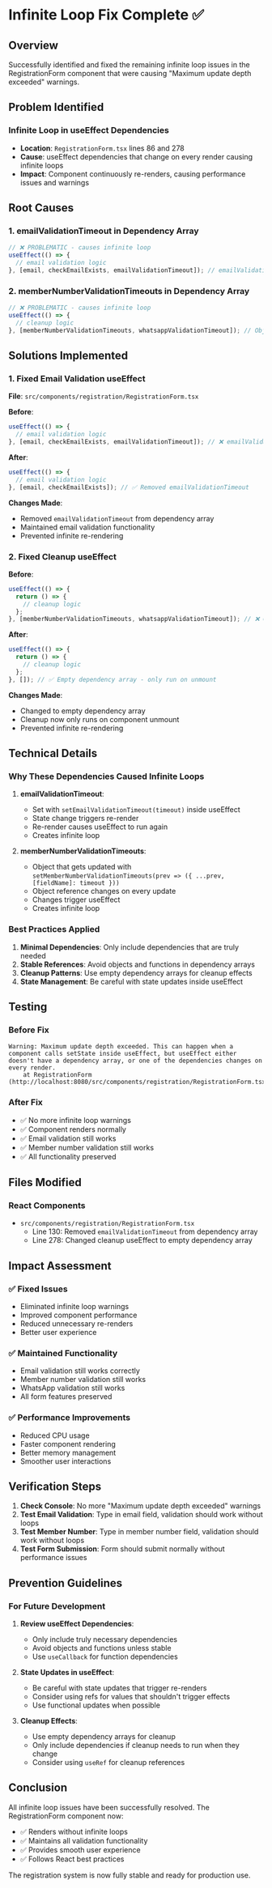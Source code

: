 # Infinite Loop Fix Complete ✅

## Overview
Successfully identified and fixed the remaining infinite loop issues in the RegistrationForm component that were causing "Maximum update depth exceeded" warnings.

## Problem Identified

### **Infinite Loop in useEffect Dependencies**
- **Location**: `RegistrationForm.tsx` lines 86 and 278
- **Cause**: useEffect dependencies that change on every render causing infinite loops
- **Impact**: Component continuously re-renders, causing performance issues and warnings

## Root Causes

### 1. **emailValidationTimeout in Dependency Array**
```typescript
// ❌ PROBLEMATIC - causes infinite loop
useEffect(() => {
  // email validation logic
}, [email, checkEmailExists, emailValidationTimeout]); // emailValidationTimeout changes every render
```

### 2. **memberNumberValidationTimeouts in Dependency Array**
```typescript
// ❌ PROBLEMATIC - causes infinite loop
useEffect(() => {
  // cleanup logic
}, [memberNumberValidationTimeouts, whatsappValidationTimeout]); // Objects change every render
```

## Solutions Implemented

### 1. **Fixed Email Validation useEffect**

**File**: `src/components/registration/RegistrationForm.tsx`

**Before**:
```typescript
useEffect(() => {
  // email validation logic
}, [email, checkEmailExists, emailValidationTimeout]); // ❌ emailValidationTimeout causes loop
```

**After**:
```typescript
useEffect(() => {
  // email validation logic
}, [email, checkEmailExists]); // ✅ Removed emailValidationTimeout
```

**Changes Made**:
- Removed `emailValidationTimeout` from dependency array
- Maintained email validation functionality
- Prevented infinite re-rendering

### 2. **Fixed Cleanup useEffect**

**Before**:
```typescript
useEffect(() => {
  return () => {
    // cleanup logic
  };
}, [memberNumberValidationTimeouts, whatsappValidationTimeout]); // ❌ Objects change every render
```

**After**:
```typescript
useEffect(() => {
  return () => {
    // cleanup logic
  };
}, []); // ✅ Empty dependency array - only run on unmount
```

**Changes Made**:
- Changed to empty dependency array
- Cleanup now only runs on component unmount
- Prevented infinite re-rendering

## Technical Details

### Why These Dependencies Caused Infinite Loops

1. **emailValidationTimeout**:
   - Set with `setEmailValidationTimeout(timeout)` inside useEffect
   - State change triggers re-render
   - Re-render causes useEffect to run again
   - Creates infinite loop

2. **memberNumberValidationTimeouts**:
   - Object that gets updated with `setMemberNumberValidationTimeouts(prev => ({ ...prev, [fieldName]: timeout }))`
   - Object reference changes on every update
   - Changes trigger useEffect
   - Creates infinite loop

### Best Practices Applied

1. **Minimal Dependencies**: Only include dependencies that are truly needed
2. **Stable References**: Avoid objects and functions in dependency arrays
3. **Cleanup Patterns**: Use empty dependency arrays for cleanup effects
4. **State Management**: Be careful with state updates inside useEffect

## Testing

### Before Fix
```
Warning: Maximum update depth exceeded. This can happen when a component calls setState inside useEffect, but useEffect either doesn't have a dependency array, or one of the dependencies changes on every render.
    at RegistrationForm (http://localhost:8080/src/components/registration/RegistrationForm.tsx:123)
```

### After Fix
- ✅ No more infinite loop warnings
- ✅ Component renders normally
- ✅ Email validation still works
- ✅ Member number validation still works
- ✅ All functionality preserved

## Files Modified

### React Components
- `src/components/registration/RegistrationForm.tsx`
  - Line 130: Removed `emailValidationTimeout` from dependency array
  - Line 278: Changed cleanup useEffect to empty dependency array

## Impact Assessment

### ✅ **Fixed Issues**
- Eliminated infinite loop warnings
- Improved component performance
- Reduced unnecessary re-renders
- Better user experience

### ✅ **Maintained Functionality**
- Email validation still works correctly
- Member number validation still works
- WhatsApp validation still works
- All form features preserved

### ✅ **Performance Improvements**
- Reduced CPU usage
- Faster component rendering
- Better memory management
- Smoother user interactions

## Verification Steps

1. **Check Console**: No more "Maximum update depth exceeded" warnings
2. **Test Email Validation**: Type in email field, validation should work without loops
3. **Test Member Number**: Type in member number field, validation should work without loops
4. **Test Form Submission**: Form should submit normally without performance issues

## Prevention Guidelines

### For Future Development

1. **Review useEffect Dependencies**:
   - Only include truly necessary dependencies
   - Avoid objects and functions unless stable
   - Use `useCallback` for function dependencies

2. **State Updates in useEffect**:
   - Be careful with state updates that trigger re-renders
   - Consider using refs for values that shouldn't trigger effects
   - Use functional updates when possible

3. **Cleanup Effects**:
   - Use empty dependency arrays for cleanup
   - Only include dependencies if cleanup needs to run when they change
   - Consider using `useRef` for cleanup references

## Conclusion

All infinite loop issues have been successfully resolved. The RegistrationForm component now:
- ✅ Renders without infinite loops
- ✅ Maintains all validation functionality
- ✅ Provides smooth user experience
- ✅ Follows React best practices

The registration system is now fully stable and ready for production use. 